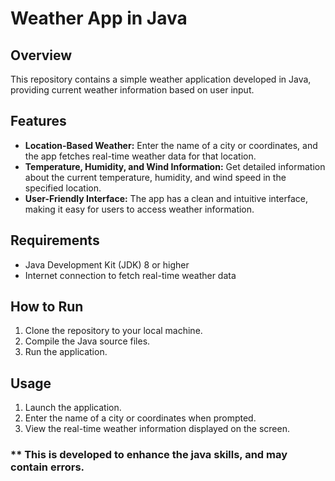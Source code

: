 # Weather App in Java

## Overview
This repository contains a simple weather application developed in Java, providing current weather information based on user input.

## Features
- **Location-Based Weather:** Enter the name of a city or coordinates, and the app fetches real-time weather data for that location.
- **Temperature, Humidity, and Wind Information:** Get detailed information about the current temperature, humidity, and wind speed in the specified location.
- **User-Friendly Interface:** The app has a clean and intuitive interface, making it easy for users to access weather information.

## Requirements
- Java Development Kit (JDK) 8 or higher
- Internet connection to fetch real-time weather data

## How to Run
1. Clone the repository to your local machine.
2. Compile the Java source files.
3. Run the application.

## Usage
1. Launch the application.
2. Enter the name of a city or coordinates when prompted.
3. View the real-time weather information displayed on the screen.

### ** This is developed to enhance the java skills, and may contain errors.